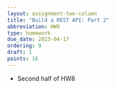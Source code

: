 ```yaml
---
layout: assignment-two-column
title: "Build a REST API: Part 2"
abbreviation: HW9
type: homework
due_date: 2023-04-17
ordering: 9
draft: 1
points: 16
---
```


* Second half of HW8